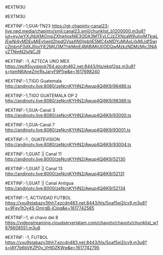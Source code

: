#EXTM3U

#EXTM3U

#EXTINF:-1,GUA-TN23
https://gt-chapintv-canal23-live.ned.media/chapintv/smil:canal23.smil/chunklist_b1200000.m3u8?iut=eyJwYXJhbXMiOnsiZXhwIjoxNjE3ODA3MTEyLCJzZXNzaW9uIjoiMTkwLjEwNi4yMDEuMjEyIiwid2hpdGVsaXN0IjpbIjE5MC4xMDYuMjAxLjIxMiJdfSwic2lnbmF0dXJlIjoiYjE2MjU3MThkMmE4MjBjMjU0ODQwMzkzNDMzMjc3NjAyZTNmN2IxNCJ9

#EXTINF: -1, AZTECA UNO MEX
https://ep95juyqjpyk764.ezcdn462.net:8443/hls/ekqf2gz.m3u8?s=tgmN6AneZmrRsJaryF9P5w&e=1617698240

#EXTINF:-1,TIGO Guatemala
http://andinotv.live:8080/zeNcnKYHN2/Awup4Qj6K9/96486.ts

#EXTINF:-1,TIGO GUATEMALA OP 2
http://andinotv.live:8080/zeNcnKYHN2/Awup4Qj6K9/98389.ts

#EXTINF:-1,GUA-Canal 3 
http://andinotv.live:8080/zeNcnKYHN2/Awup4Qj6K9/93000.ts


#EXTINF:-1,GUA-Canal 7 
http://andinotv.live:8080/zeNcnKYHN2/Awup4Qj6K9/93001.ts

#EXTINF:-1 , GUATEVISION
http://andinotv.live:8080/zeNcnKYHN2/Awup4Qj6K9/93004.ts

#EXTINF:-1,GUAT || Canal 11
http://andinotv.live:8000/zeNcnKYHN2/Awup4Qj6K9/52130

#EXTINF:-1,GUAT || Canal 13
http://andinotv.live:8000/zeNcnKYHN2/Awup4Qj6K9/52131

#EXTINF:-1,GUAT || Canal Antigua
http://andinotv.live:8000/zeNcnKYHN2/Awup4Qj6K9/52134

#EXTINF:-1, ACTIVIDAD FUTBOL
https://xxu9stabazy3thh7.ezcdn483.net:8443/hls/5oaf5ei2lcv9.m3u8?s=9Fey1tOy4S-DmrgB-iCipg&e=1617742585

#EXTINF:-1, el chavo del 8
https://videostreaming.cloudserverlatam.com/chavotv/chavotv/chunklist_w1676608551.m3u8

#EXTINF: -1, FUTBOL
https://xxu9stabazy3thh7.ezcdn483.net:8443/hls/5oaf5ei2lcv9.m3u8?s=IAY7b6bVKZP0y_VHt0ZKWw&e=1617742795

